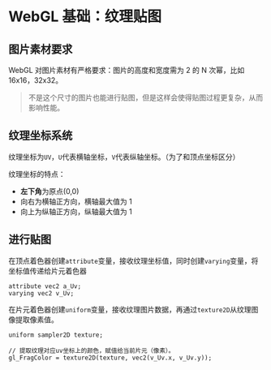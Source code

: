 # WebGL 基础：纹理贴图

## 图片素材要求

WebGL 对图片素材有严格要求：图片的高度和宽度需为 2 的 N 次幂，比如 16x16，32x32。

> 不是这个尺寸的图片也能进行贴图，但是这样会使得贴图过程更复杂，从而影响性能。

## 纹理坐标系统

纹理坐标为`UV`，`U`代表横轴坐标，`V`代表纵轴坐标。（为了和顶点坐标区分）

纹理坐标的特点：

- **左下角**为原点(0,0)
- 向右为横轴正方向，横轴最大值为 1
- 向上为纵轴正方向，纵轴最大值为 1

## 进行贴图

在顶点着色器创建`attribute`变量，接收纹理坐标值，同时创建`varying`变量，将坐标值传递给片元着色器

```
attribute vec2 a_Uv;
varying vec2 v_Uv;
```

在片元着色器创建`uniform`变量，接收纹理图片数据，再通过`texture2D`从纹理图像提取像素值。

```
uniform sampler2D texture;

// 提取纹理对应uv坐标上的颜色，赋值给当前片元（像素）。
gl_FragColor = texture2D(texture, vec2(v_Uv.x, v_Uv.y));
```

